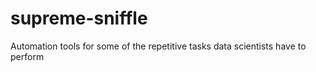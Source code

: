 # supreme-sniffle
Automation tools for some of the repetitive tasks data scientists have to perform
